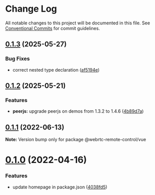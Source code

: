 # Change Log

All notable changes to this project will be documented in this file.
See [Conventional Commits](https://conventionalcommits.org) for commit guidelines.

## [0.1.3](https://github.com/topheman/webrtc-remote-control/compare/@webrtc-remote-control/vue@0.1.2...@webrtc-remote-control/vue@0.1.3) (2025-05-27)


### Bug Fixes

* correct nested type declaration ([af5194e](https://github.com/topheman/webrtc-remote-control/commit/af5194e696693440c27cd002cc104681722b3b29))





## [0.1.2](https://github.com/topheman/webrtc-remote-control/compare/@webrtc-remote-control/vue@0.1.1...@webrtc-remote-control/vue@0.1.2) (2025-05-21)


### Features

* **peerjs:** upgrade peerjs on demos from 1.3.2 to 1.4.6 ([4b89d7a](https://github.com/topheman/webrtc-remote-control/commit/4b89d7ad7993a6b3bf7f31e034ed9b4ac19f3b74))





## [0.1.1](https://github.com/topheman/webrtc-remote-control/compare/@webrtc-remote-control/vue@0.1.0...@webrtc-remote-control/vue@0.1.1) (2022-06-13)

**Note:** Version bump only for package @webrtc-remote-control/vue





# [0.1.0](https://github.com/topheman/webrtc-remote-control/compare/@webrtc-remote-control/vue@0.0.1...@webrtc-remote-control/vue@0.1.0) (2022-04-16)


### Features

* update homepage in package.json ([4038fd5](https://github.com/topheman/webrtc-remote-control/commit/4038fd51ac19f7285808de4ac8ad21eb7a461ab7))
